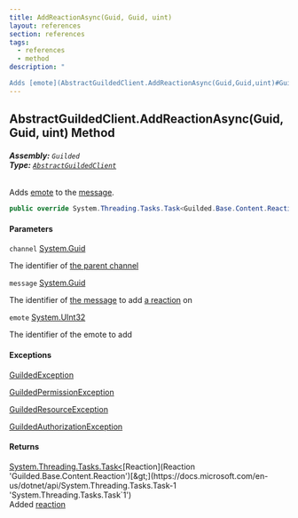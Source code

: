 ```yaml
---
title: AddReactionAsync(Guid, Guid, uint)
layout: references
section: references
tags:
  - references
  - method
description: "

Adds [emote](AbstractGuildedClient.AddReactionAsync(Guid,Guid,uint)#Guilded.AbstractGuildedClient.AddReactionAsync(Guid,Guid,uint).emote 'Guilded.AbstractGuildedClient.AddReactionAsync(Guid, Guid, uint).emote') to the [message](AbstractGuildedClient.AddReactionAsync(Guid,Guid,uint)#Guilded.AbstractGuildedClient.AddReactionAsync(Guid,Guid,uint).message 'Guilded.AbstractGuildedClient.AddReactionAsync(Guid, Guid, uint).message')."
---
```


## AbstractGuildedClient.AddReactionAsync(Guid, Guid, uint) Method
###### **Assembly:** `Guilded`<br/>**Type:** [`AbstractGuildedClient`](AbstractGuildedClient 'Guilded.AbstractGuildedClient')

Adds [emote](AbstractGuildedClient.AddReactionAsync(Guid,Guid,uint)#Guilded.AbstractGuildedClient.AddReactionAsync(Guid,Guid,uint).emote 'Guilded.AbstractGuildedClient.AddReactionAsync(Guid, Guid, uint).emote') to the [message](AbstractGuildedClient.AddReactionAsync(Guid,Guid,uint)#Guilded.AbstractGuildedClient.AddReactionAsync(Guid,Guid,uint).message 'Guilded.AbstractGuildedClient.AddReactionAsync(Guid, Guid, uint).message').

```csharp
public override System.Threading.Tasks.Task<Guilded.Base.Content.Reaction> AddReactionAsync(Guid channel, Guid message, uint emote);
```
#### Parameters

<a name='Guilded.AbstractGuildedClient.AddReactionAsync(Guid,Guid,uint).channel'></a>

`channel` [System.Guid](https://docs.microsoft.com/en-us/dotnet/api/System.Guid 'System.Guid')

The identifier of [the parent channel](ServerChannel 'Guilded.Base.Servers.ServerChannel')

<a name='Guilded.AbstractGuildedClient.AddReactionAsync(Guid,Guid,uint).message'></a>

`message` [System.Guid](https://docs.microsoft.com/en-us/dotnet/api/System.Guid 'System.Guid')

The identifier of [the message](Message 'Guilded.Base.Content.Message') to add [a reaction](Reaction 'Guilded.Base.Content.Reaction') on

<a name='Guilded.AbstractGuildedClient.AddReactionAsync(Guid,Guid,uint).emote'></a>

`emote` [System.UInt32](https://docs.microsoft.com/en-us/dotnet/api/System.UInt32 'System.UInt32')

The identifier of the emote to add

#### Exceptions

[GuildedException](GuildedException 'Guilded.Base.GuildedException')

[GuildedPermissionException](GuildedPermissionException 'Guilded.Base.GuildedPermissionException')

[GuildedResourceException](GuildedResourceException 'Guilded.Base.GuildedResourceException')

[GuildedAuthorizationException](GuildedAuthorizationException 'Guilded.Base.GuildedAuthorizationException')

#### Returns
[System.Threading.Tasks.Task&lt;](https://docs.microsoft.com/en-us/dotnet/api/System.Threading.Tasks.Task-1 'System.Threading.Tasks.Task`1')[Reaction](Reaction 'Guilded.Base.Content.Reaction')[&gt;](https://docs.microsoft.com/en-us/dotnet/api/System.Threading.Tasks.Task-1 'System.Threading.Tasks.Task`1')  
Added [reaction](Reaction 'Guilded.Base.Content.Reaction')